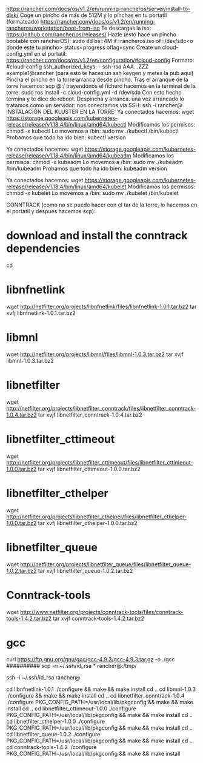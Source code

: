 https://rancher.com/docs/os/v1.2/en/running-rancheros/server/install-to-disk/
Coge un pincho de más de 512M y lo pinchas en tu portatil (formateado)
https://rancher.com/docs/os/v1.2/en/running-rancheros/workstation/boot-from-iso
Te descargas la iso: https://github.com/rancher/os/releases/
Hazle (esto hace un pincho bootable con rancherOS): sudo dd bs=4M if=rancheros.iso of=/dev/sdc<o donde esté tu pincho> status=progress oflag=sync
Create un cloud-config.yml en el portatil: https://rancher.com/docs/os/v1.2/en/configuration/#cloud-config
Formato:
	#cloud-config
	ssh_authorized_keys:
	  - ssh-rsa AAA...ZZZ example1@rancher (para esto te haces un ssh keygen y metes la pub aquí)
Pincha el pincho en la torre arranca desde pincho.
Tras el arranque de la torre hacemos: scp <user del portatil>@<host del portatil>:/<ruta a cloud-config.yml> trayendonos el fichero
hacemos en la terminal de la torre: sudo ros install -c cloud-config.yml -d /dev/sda
Con esto hecho termina y te dice de reboot.
Despincha y arranca.
una vez arrancado lo tratamos como un servidor: nos conectamos vía SSH: ssh -i <ruta a la clave PRIVADA> rancher@<ip de la torre>
INSTALACIÓN DEL KLUSTER EN LA TORRE:
Ya conectados hacemos: wget https://storage.googleapis.com/kubernetes-release/release/v1.18.4/bin/linux/amd64/kubectl
Modificamos los permisos: chmod -x kubectl
Lo movemos a /bin: sudo mv ./kubectl /bin/kubectl
Probamos que todo ha ido bien: kubectl version

Ya conectados hacemos: wget https://storage.googleapis.com/kubernetes-release/release/v1.18.4/bin/linux/amd64/kubeadm
Modificamos los permisos: chmod -x kubeadm
Lo movemos a /bin: sudo mv ./kubeadm /bin/kubeadm
Probamos que todo ha ido bien: kubeadm version

Ya conectados hacemos: wget https://storage.googleapis.com/kubernetes-release/release/v1.18.4/bin/linux/amd64/kubelet
Modificamos los permisos: chmod -x kubelet
Lo movemos a /bin: sudo mv ./kubelet /bin/kubelet

CONNTRACK (como no se puede hacer con el tar de la torre, lo hacemos en el portatil y después hacemos scp):
# download and install the conntrack dependencies
cd <donde quieras almacenar toda esta broza>
# libnfnetlink
wget http://netfilter.org/projects/libnfnetlink/files/libnfnetlink-1.0.1.tar.bz2
tar xvfj libnfnetlink-1.0.1.tar.bz2

# libmnl
wget http://netfilter.org/projects/libmnl/files/libmnl-1.0.3.tar.bz2
tar xvjf libmnl-1.0.3.tar.bz2

# libnetfilter
wget http://netfilter.org/projects/libnetfilter_conntrack/files/libnetfilter_conntrack-1.0.4.tar.bz2
tar xvjf libnetfilter_conntrack-1.0.4.tar.bz2

# libnetfilter_cttimeout
wget http://netfilter.org/projects/libnetfilter_cttimeout/files/libnetfilter_cttimeout-1.0.0.tar.bz2
tar xvjf libnetfilter_cttimeout-1.0.0.tar.bz2

# libnetfilter_cthelper
wget http://netfilter.org/projects/libnetfilter_cthelper/files/libnetfilter_cthelper-1.0.0.tar.bz2
tar xvfj libnetfilter_cthelper-1.0.0.tar.bz2

# libnetfilter_queue
wget http://netfilter.org/projects/libnetfilter_queue/files/libnetfilter_queue-1.0.2.tar.bz2
tar xvjf libnetfilter_queue-1.0.2.tar.bz2

# Conntrack-tools
wget http://www.netfilter.org/projects/conntrack-tools/files/conntrack-tools-1.4.2.tar.bz2
tar xvjf conntrack-tools-1.4.2.tar.bz2

# gcc
curl https://ftp.gnu.org/gnu/gcc/gcc-4.9.3/gcc-4.9.3.tar.gz -o ./gcc
##########
scp -ri ~/.ssh/id_rsa * rancher@<ip de la torre>:/tmp/

ssh -i ~/.ssh/id_rsa rancher@<ip de la torre>

cd libnfnetlink-1.0.1
./configure && make && make install
cd ..
cd libmnl-1.0.3
./configure && make && make install
cd ..
cd libnetfilter_conntrack-1.0.4
./configure PKG_CONFIG_PATH=/usr/local/lib/pkgconfig && make && make install
cd ..
cd libnetfilter_cttimeout-1.0.0
./configure PKG_CONFIG_PATH=/usr/local/lib/pkgconfig && make && make install
cd ..
cd libnetfilter_cthelper-1.0.0
./configure PKG_CONFIG_PATH=/usr/local/lib/pkgconfig && make && make install
cd ..
cd libnetfilter_queue-1.0.2
./configure PKG_CONFIG_PATH=/usr/local/lib/pkgconfig && make && make install
cd ..
cd conntrack-tools-1.4.2
./configure PKG_CONFIG_PATH=/usr/local/lib/pkgconfig && make && make install
